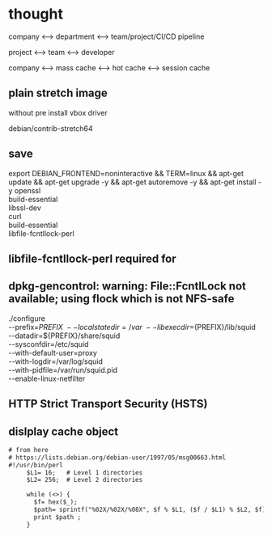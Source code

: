 # thought

company <--> department <--> team/project/CI/CD pipeline

project <--> team <--> developer

company <--> mass cache <--> hot cache <--> session cache

## plain stretch image

without pre install vbox driver

debian/contrib-stretch64

## save

export DEBIAN_FRONTEND=noninteractive &&
TERM=linux &&
apt-get update &&
apt-get upgrade -y &&
apt-get autoremove -y &&
apt-get install -y openssl \
 build-essential \
 libssl-dev \
 curl \
 build-essential \
 libfile-fcntllock-perl

## libfile-fcntllock-perl required for

## dpkg-gencontrol: warning: File::FcntlLock not available; using flock which is not NFS-safe

./configure \
 --prefix=${PREFIX} \
 --localstatedir=/var \
 --libexecdir=${PREFIX}/lib/squid \
 --datadir=${PREFIX}/share/squid \
 --sysconfdir=/etc/squid \
 --with-default-user=proxy \
 --with-logdir=/var/log/squid \
 --with-pidfile=/var/run/squid.pid \
 --enable-linux-netfilter

## HTTP Strict Transport Security (HSTS)

## dislplay cache object

```txt
# from here
# https://lists.debian.org/debian-user/1997/05/msg00663.html
#!/usr/bin/perl
     $L1= 16;   # Level 1 directories
     $L2= 256;  # Level 2 directories

     while (<>) {
       $f= hex($_);
       $path= sprintf("%02X/%02X/%08X", $f % $L1, ($f / $L1) % $L2, $f);
       print $path ;
     }
```
